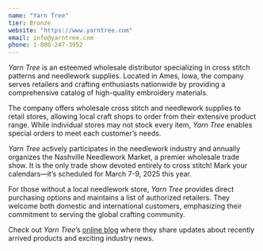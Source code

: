 ```yaml
---
name: "Yarn Tree"
tier: Bronze
website: "https://www.yarntree.com"
email: info@yarntree.com
phone: 1-800-247-3952
---
```


_Yarn Tree_ is an esteemed wholesale distributor specializing in cross stitch patterns and needlework supplies. Located in Ames, Iowa, the company serves retailers and crafting enthusiasts nationwide by providing a comprehensive catalog of high-quality embroidery materials.

The company offers wholesale cross stitch and needlework supplies to retail stores, allowing local craft shops to order from their extensive product range. While individual stores may not stock every item, _Yarn Tree_ enables special orders to meet each customer’s needs.

_Yarn Tree_ actively participates in the needlework industry and annually organizes the Nashville Needlework Market, a premier wholesale trade show. It is the only trade show devoted entirely to cross stitch! Mark your calendars—it’s scheduled for March 7-9, 2025 this year.

For those without a local needlework store, _Yarn Tree_ provides direct purchasing options and maintains a list of authorized retailers. They welcome both domestic and international customers, emphasizing their commitment to serving the global crafting community.

Check out _Yarn Tree_’s [online blog](https://yarntree.typepad.com/yarntree_news/) where they share updates about recently arrived products and exciting industry news.
